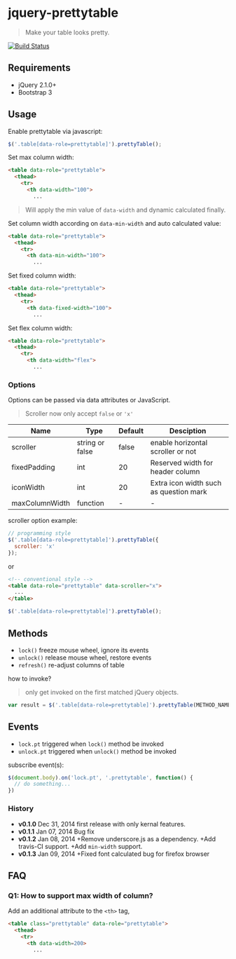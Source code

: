 jquery-prettytable
==================

>Make your table looks pretty.

[![Build Status](https://travis-ci.org/bilxio/jquery-prettytable.png)](https://travis-ci.org/bilxio/jquery-prettytable)

## Requirements

- jQuery 2.1.0+
- Bootstrap 3

## Usage

Enable prettytable via javascript:
```javascript
$('.table[data-role=prettytable]').prettyTable();
```

Set max column width:
```html
<table data-role="prettytable">
  <thead>
    <tr>
      <th data-width="100">
        ...
```
> Will apply the min value of `data-width` and dynamic calculated finally.

Set column width according on `data-min-width` and auto calculated value:
```html
<table data-role="prettytable">
  <thead>
    <tr>
      <th data-min-width="100">
        ...
```

Set fixed column width:
```html
<table data-role="prettytable">
  <thead>
    <tr>
      <th data-fixed-width="100">
        ...
```

Set flex column width:
```html
<table data-role="prettytable">
  <thead>
    <tr>
      <th data-width="flex">
        ...
```

### Options
Options can be passed via data attributes or JavaScript.

> Scroller now only accept `false` or `'x'`

|Name |Type|Default|Desciption|
|-----|----|-------|----------|
|scroller|string or false|false|enable horizontal scroller or not|
|fixedPadding|int|20|Reserved width for header column|
|iconWidth|int|20|Extra icon width such as question mark|
|maxColumnWidth|function|-|-|

scroller option example:

```javascript
// programming style
$('.table[data-role=prettytable]').prettyTable({
  scroller: 'x'
});
```

or

```html
<!-- conventional style -->
<table data-role="prettytable" data-scroller="x">
  ...
</table>
```
```javascript
$('.table[data-role=prettytable]').prettyTable();
```


## Methods

- `lock()` freeze mouse wheel, ignore its events
- `unlock()` release mouse wheel, restore events
- `refresh()` re-adjust columns of table

how to invoke?
> only get invoked on the first matched jQuery objects.

```javascript
var result = $('.table[data-role=prettytable]').prettyTable(METHOD_NAME);
```

## Events

- `lock.pt` triggered when `lock()` method be invoked
- `unlock.pt` triggered when `unlock()` method be invoked

subscribe event(s):

```javascript
$(document.body).on('lock.pt', '.prettytable', function() {
  // do something...
})
```

### History

- __v0.1.0__  Dec 31, 2014
  first release with only kernal features.
- __v0.1.1__  Jan 07, 2014
  Bug fix
- __v0.1.2__  Jan 08, 2014
  +Remove underscore.js as a dependency.
  +Add travis-CI support.
  +Add `min-width` support.
- __v0.1.3__ Jan 09, 2014
  +Fixed font calculated bug for firefox browser

## FAQ

### Q1: How to support max width of column?

Add an additional attribute to the `<th>` tag,
```html
<table class="prettytable" data-role="prettytable">
  <thead>
    <tr>
      <th data-width=200>
        ...
```

